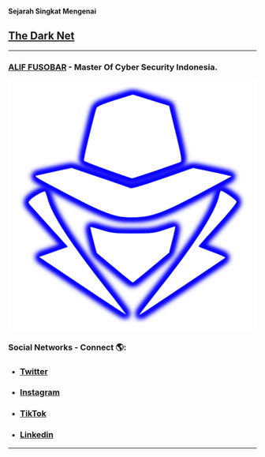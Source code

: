 #### Sejarah Singkat Mengenai 
## [The Dark Net](https://github.com/Xcod3bughunt3r/TjeDarkNet/blob/master/TheDarkNet.md)



****

### [ALIF FUSOBAR](github.com/Xcod3bughunt3r) - Master Of Cyber Security Indonesia.

<img src="0011.png" alt="ALIF FUSOBAR - Master of Cyber Security Indonesia - cybersecurity.id">

### Social Networks - Connect 🌎:

* ### [Twitter](https://mobile.twitter.com/Xcod3bughunt3r)

* ### [Instagram](https://instagram.com/xcod3bughunt3r)

* ### [TikTok](https://tiktok.com/xcod3bughunt3r)

* ### [Linkedin](https://www.linkedin.com/in/xcod3bughunt3r/)

****

